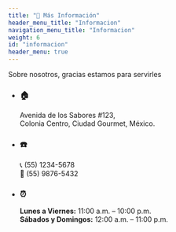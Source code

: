 ```yaml
---
title: "📍 Más Información"
header_menu_title: "Informacion"
navigation_menu_title: "Informacion"
weight: 6
id: "informacion"
header_menu: true
---
```


Sobre nosotros, gracias estamos para servirles

- ### 🏠
    Avenida de los Sabores #123,  
    Colonia Centro, Ciudad Gourmet, México.

- ### ☎️ 
    📞 (55) 1234-5678  
    📱 (55) 9876-5432  

- ### ⏰
    **Lunes a Viernes:** 11:00 a.m. – 10:00 p.m.  
    **Sábados y Domingos:** 12:00 a.m. – 11:00 p.m.  

